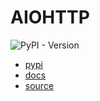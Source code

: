 # AIOHTTP

![PyPI - Version](https://img.shields.io/pypi/v/aiohttp)

- [pypi](https://pypi.org/project/aiohttp/)
- [docs](https://docs.aiohttp.org/en/stable/)
- [source](https://github.com/aio-libs/aiohttp)
